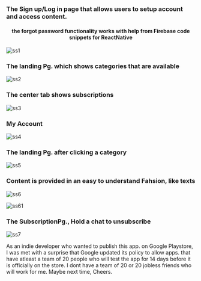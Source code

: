 <h3 alin="center">The Sign up/Log in page that allows users to setup account and access content.</h3>
<h4 align="center">the forgot password functionality works with help from Firebase code snippets for ReactNative</h4>

![ss1](https://github.com/arbaaz24/reader/assets/54056777/b3e98d7b-c728-4f38-b4a1-c35824f3a9d0)

<h3 alin="center">The landing Pg. which shows categories that are available</h3>

![ss2](https://github.com/arbaaz24/reader/assets/54056777/1c88abbd-b0cc-4909-9f6e-fc38230abd4f)

<h3 alin="center">The center tab shows subscriptions</h3>

![ss3](https://github.com/arbaaz24/reader/assets/54056777/ebbcbca7-aa92-4a74-8236-034fa02097b2)

<h3 alin="center">My Account</h3>

![ss4](https://github.com/arbaaz24/reader/assets/54056777/2c4061b5-4692-4528-95c1-7603c02edb43)

<h3 alin="center">The landing Pg. after clicking a category</h3>

![ss5](https://github.com/arbaaz24/reader/assets/54056777/81930182-8631-4a07-9c51-bc20149217ef)

<h3 alin="center">Content is provided in an easy to understand Fahsion, like texts</h3>

![ss6](https://github.com/arbaaz24/reader/assets/54056777/a3962b87-d94f-47f2-a472-433182305a59)

![ss61](https://github.com/arbaaz24/reader/assets/54056777/95637bad-0f2f-4b7b-9ed6-9a93b0b291a8)

<h3 alin="center">The SubscriptionPg., Hold a chat to unsubscribe</h3>

![ss7](https://github.com/arbaaz24/reader/assets/54056777/6c540dc8-9ea5-42c6-94a5-326828d99138)

</h3 align="center">As an indie developer who wanted to publish this app. on Google Playstore, I was met with a surprise that Google updated its policy to allow apps. that have atleast a team of 20 people who will test the app for 14 days before it is officially on the store. I dont have a team of 20 or 20 jobless friends who will work for me. Maybe next time, Cheers. </h3>
